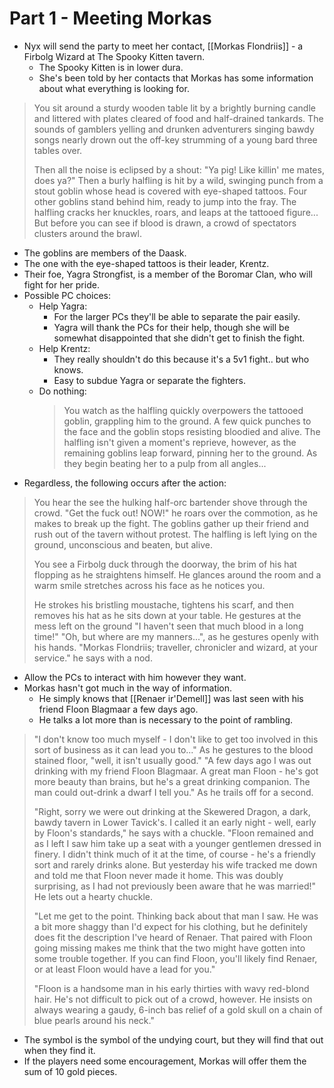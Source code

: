 # Part 1 - Meeting Morkas

- Nyx will send the party to meet her contact, [[Morkas Flondriis]] - a Firbolg Wizard at The Spooky Kitten tavern.
  - The Spooky Kitten is in lower dura.
  - She's been told by her contacts that Morkas has some information about what everything is looking for.

> You sit around a sturdy wooden table lit by a brightly burning candle and littered with plates cleared of food and half-drained tankards.
> The sounds of gamblers yelling and drunken adventurers singing bawdy songs nearly drown out the off-key strumming of a young bard three tables over.
>
> Then all the noise is eclipsed by a shout: "Ya pig! Like killin' me mates, does ya?"
> Then a burly halfling is hit by a wild, swinging punch from a stout goblin whose head is covered with eye-shaped tattoos.
> Four other goblins stand behind him, ready to jump into the fray.
> The halfling cracks her knuckles, roars, and leaps at the tattooed figure...
> But before you can see if blood is drawn, a crowd of spectators clusters around the brawl.

- The goblins are members of the Daask.
- The one with the eye-shaped tattoos is their leader, Krentz.
- Their foe, Yagra Strongfist, is a member of the Boromar Clan, who will fight for her pride.
- Possible PC choices:
  - Help Yagra:
    - For the larger PCs they'll be able to separate the pair easily.
    - Yagra will thank the PCs for their help, though she will be somewhat disappointed that she didn't get to finish the fight.
  - Help Krentz:
    - They really shouldn't do this because it's a 5v1 fight.. but who knows.
    - Easy to subdue Yagra or separate the fighters.
  - Do nothing:
    > You watch as the halfling quickly overpowers the tattooed goblin, grappling him to the ground.
    > A few quick punches to the face and the goblin stops resisting bloodied and alive.
    > The halfling isn't given a moment's reprieve, however, as the remaining goblins leap forward, pinning her to the ground.
    > As they begin beating her to a pulp from all angles...
- Regardless, the following occurs after the action:

> You hear the see the hulking half-orc bartender shove through the crowd.
> "Get the fuck out! NOW!" he roars over the commotion, as he makes to break up the fight.
> The goblins gather up their friend and rush out of the tavern without protest.
> The halfling is left lying on the ground, unconscious and beaten, but alive.
>
> You see a Firbolg duck through the doorway, the brim of his hat flopping as he straightens himself.
> He glances around the room and a warm smile stretches across his face as he notices you.
>
> He strokes his bristling moustache, tightens his scarf, and then removes his hat as he sits down at your table.
> He gestures at the mess left on the ground "I haven't seen that much blood in a long time!"
> "Oh, but where are my manners...", as he gestures openly with his hands.
> "Morkas Flondriis; traveller, chronicler and wizard, at your service." he says with a nod.

- Allow the PCs to interact with him however they want.
- Morkas hasn't got much in the way of information.
  - He simply knows that [[Renaer ir'Demell]] was last seen with his friend Floon Blagmaar a few days ago.
  - He talks a lot more than is necessary to the point of rambling.

> "I don't know too much myself - I don't like to get too involved in this sort of business as it can lead you to..."
> As he gestures to the blood stained floor, "well, it isn't usually good."
> "A few days ago I was out drinking with my friend Floon Blagmaar.
> A great man Floon - he's got more beauty than brains, but he's a great drinking companion.
> The man could out-drink a dwarf I tell you." As he trails off for a second.
>
> "Right, sorry we were out drinking at the Skewered Dragon, a dark, bawdy tavern in Lower Tavick's.
> I called it an early night - well, early by Floon's standards," he says with a chuckle.
> "Floon remained and as I left I saw him take up a seat with a younger gentlemen dressed in finery.
> I didn't think much of it at the time, of course - he's a friendly sort and rarely drinks alone.
> But yesterday his wife tracked me down and told me that Floon never made it home.
> This was doubly surprising, as I had not previously been aware that he was married!" He lets out a hearty chuckle.
>
> "Let me get to the point. Thinking back about that man I saw.
> He was a bit more shaggy than I'd expect for his clothing, but he definitely does fit the description I've heard of Renaer.
> That paired with Floon going missing makes me think that the two might have gotten into some trouble together.
> If you can find Floon, you'll likely find Renaer, or at least Floon would have a lead for you."
>
> "Floon is a handsome man in his early thirties with wavy red-blond hair.
> He's not difficult to pick out of a crowd, however.
> He insists on always wearing a gaudy, 6-inch bas relief of a gold skull on a chain of blue pearls around his neck."

- The symbol is the symbol of the undying court, but they will find that out when they find it.
- If the players need some encouragement, Morkas will offer them the sum of 10 gold pieces.
